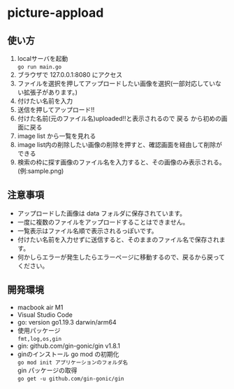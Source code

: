 # picture-appload

## 使い方

1. localサーバを起動  
``` go run main.go ```
2. ブラウザで 127.0.0.1:8080 にアクセス
3. ファイルを選択を押してアップロードしたい画像を選択(一部対応していない拡張子があります。)
4. 付けたい名前を入力
5. 送信を押してアップロード!!
6. 付けた名前(元のファイル名)uploaded!!と表示されるので 戻る から初めの画面に戻る
7. image list から一覧を見れる
8. image list内の削除したい画像の削除を押すと、確認画面を経由して削除ができる
9. 検索の枠に探す画像のファイル名を入力すると、その画像のみ表示される。(例:sample.png)

## 注意事項

* アップロードした画像は data フォルダに保存されています。
* 一度に複数のファイルをアップロードすることはできません。
* 一覧表示はファイル名順で表示されるっぽいです。
* 付けたい名前を入力せずに送信すると、そのままのファイル名で保存されます。
* 何かしらエラーが発生したらエラーページに移動するので、戻るから戻ってください。

## 開発環境

* macbook air M1
* Visual Studio Code
* go: version go1.19.3 darwin/arm64
* 使用パッケージ  
```fmt,log,os,gin```  
* gin: github.com/gin-gonic/gin v1.8.1
* ginのインストール
go mod の初期化  
``` go mod init アプリケーションのフォルダ名 ```  
gin パッケージの取得  
``` go get -u github.com/gin-gonic/gin ```
